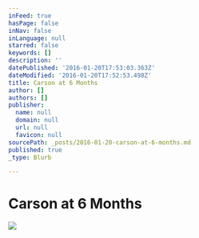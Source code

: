 ```yaml
---
inFeed: true
hasPage: false
inNav: false
inLanguage: null
starred: false
keywords: []
description: ''
datePublished: '2016-01-20T17:53:03.363Z'
dateModified: '2016-01-20T17:52:53.498Z'
title: Carson at 6 Months
author: []
authors: []
publisher:
  name: null
  domain: null
  url: null
  favicon: null
sourcePath: _posts/2016-01-20-carson-at-6-months.md
published: true
_type: Blurb

---
```

# Carson at 6 Months
![](https://the-grid-user-content.s3-us-west-2.amazonaws.com/7cb93f05-af8c-46f3-982a-c38437e45603.jpg)